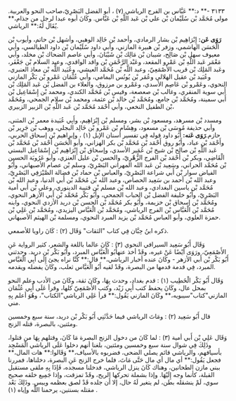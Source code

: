 ٣١٣٣ -** د:** عَبَّاس بن الفرج الرياشي (٧) ، أبو الفضل البَصْرِيّ،صاحب النحو والعربية. مولى مُحَمَّد بْن سُلَيْمان بْن علي بْن عَبد اللَّهِ بْن عَبَّاس. وكَانَ أبوه عبدا لرجل من جذام،** يُقَال لَهُ:** الرياشي.

**رَوَى عَن:** إِبْرَاهِيم بْن بشار الرمادي، وأحمد بْن خَالِد الوهبي، وأشهل بْن حاتم، وأيوب بْن الْحَسَن الهاشمي، وزفر بْن هبيرة المازني، وأبي داود سُلَيْمان بْن داود الطيالسي، وأبي معيوف سهل بْن صَالِح، شيبان بْن مَالِك بْن شَيْبَانَ، وأبي عاصم الضحاك بْن مخلد، وأبي مَعْمَر عَبد اللَّهِ بْن عَمْرو المقعد، وعَبْد الرَّحْمَنِ بْن واقد الواقدي، وعبد السلام بْن جَعْفَر، وعَبد المَلِك بْن قريب الأَصْمَعِيّ، وعبد اللَّه بْن مُحَمَّد العيشي، وعُبَيد اللَّه بْن معاذ العنبري، وعُبَيد بْن عقيل الهلالي وعُمَر بْن يُونُس اليمامي، وأبي عُثْمَان عَمْرو بْن بَكْر المازني النحوي، وعَمْرو بْن عَاصِم الأسدي، وعَمْرو بن مرزوق، والعلاء بن الفضل بْن عَبد المَلِك بْن أَبي سوية المنقري، وغالب بْن صعصعة، وقيس بْن مُحَمَّد الكندي، ومحمد بْن إِسْمَاعِيل بْن أَبي سمينة، ومُحَمَّد بْن جامع، ومُحَمَّد بْن خالد بْن عثمة، ومحمد بْن سلام الجمحي، ومُحَمَّد بْن الطفيل النخعي، وأبي أَحْمَد مُحَمَّد بْن عَبد اللَّهِ بْن الزبير الزبيري،

ومسدد بْن مسرهد، ومسعود بْن بشر، ومسلم بْن إِبْرَاهِيم، وأَبِي عُبَيدة معمر بْن المثنى، وأبي حذيفة مُوسَى بْن مسعود، وهِشَام بْن عَمْرو بْن خَالِد البجلي، ووهب بْن جَرِير بْن حازم.**رَوَى عَنه:** أَبُو داود قوله فِي تفسير أسنان الإبل (١) ، وإبراهيم بْن إسحاق الحربي، وأَحْمَد بْن عباد، وأَبُو روق أَحْمَد بْن مُحَمَّد بْن بكر الهزاني، وأبو الْحَسَن أَحْمَد بْن مُحَمَّد بْن عَبد اللَّهِ بْن صالح بْن شيخ بْن عُمَير الأسدي، وإسحاق بْن إِبْرَاهِيم بْن إِسْمَاعِيل البستي الْقَاضِي، وبكر بْن أَحْمَد بْن الفرج الزُّهْرِيّ، والحسن بْن عليل العنزي، وأبو عَرُوبَة الحسين بْن مُحَمَّد الحراني، وسَعِيد بْن عَبد الله المهراني البَصْرِيّ، وسلم بْن عصام الأصبهاني، وأَبُو الفياض سوار بْن أَبي شراعة البَصْرِيّ، والعباس بْن حماد بْن فضالة الصَّيْرَفِي البَصْرِيّ، وعبد الله بْن أحمد بن سَعِيد الحصاص، وعبد الله بْن مُحَمَّد بْن أَبي الدنيا، وعبد الله بْن مُحَمَّد بْن ياسين البغدادي، وعبد الله بْن مسلم بْن قتيبة الدينوري، وعلي بْن أَبي أمية البَصْرِيّ، وأَبُو خليفة الفضل بْن الحباب الجمحي، وأَبُو بَكْر مُحَمَّد بْن أَبي الأزهر النحوي، ومُحَمَّد بْن إسحاق بْن خزيمة، وأَبُو بكر مُحَمَّد بْن الحسن بْن دريد الأزدي النحوي، وابنه مُحَمَّد بْن الْعَبَّاس بْن الفرج الرياشي، ومُحَمَّد بْن الْعَبَّاس اليزيدي، ومُحَمَّد بْن عَلِي بْن حمزة العلوي، وأبو العباس مُحَمَّد بْن يزيد المبرد النحوي، ومسلمة بْن الهيثم الأصبهاني.

ذكره ابنُ حِبَّان فِي كتاب "الثقات" وَقَال (٢) : كَانَ راويا للأصمعي.

وَقَال أَبُو سَعِيد السيرافي النحوي (٣) : كَانَ عالما باللغة والشعر، كثير الرواية عَنِ الأَصْمَعِيّ، ورَوَى أَيْضًا عَنْ غيره، وقَدْ أخذ عنهأَبُو الْعَبَّاس المبرد، وأَبُو بَكْر بْن دريد. وحدثني أَبُو بَكْر بْن أَبي الأزهر - وكَانَ عنده أخبار الرياشي،** قال:** كُنَّا نراه يجئ إِلَى أَبِي الْعَبَّاس المبرد، فِي قدمة قدمها من البصرة، وقَدْ لقيه أَبُو الْعَبَّاس ثعلب، وكَانَ يفضله ويقدمه.

وَقَال أَبُو بَكْر الْخَطِيب (١) : قدم بغداد، وحدث بِهَا، وكَانَ ثقة، وكَانَ من الأدب وعلم النحو بمحل عال، وكَانَ يحفظ كتب أَبِي زَيْد، وكتب الأَصْمَعِيّ كلها، وقرأ عَلَى أَبِي عُثْمَان المازني"كتاب"سيبويه،** وكَانَ المازني يَقُول:** قرأ عَلِي الرياشي"الكتاب"، وهُوَ أعلم بِهِ مني.

قال أَبُو سَعِيد (٢) : ومَاتَ الرياشي فيما حَدَّثَنِي أَبُو بَكْر بْن دريد، سنة سبع وخمسين ومئتين، بالبصرة، قتله الزنج.

وَقَال عَلِي بْن أَبي أمية (٣) : لما كَانَ من دخول الزنج البصرة مَا كَانَ، وقتلهم بِهَا من قتلوا، وذَلِكَ فِي شوال سنة سبع وخمسين ومئتين، بلغنا أنهم دخلوا عَلَى الرياشي الْمَسْجِد بأسيافهم، والرياشي قائم يصلي الضحى، فضربوه بالأسياف،** وَقَالوا:** هات المال،** فجعل يَقُول:** أي مال أي مال حَتَّى مَاتَ، فلما خرج الزنج عَنِ البصرة، دخلناها، فمررنا ببني مازن الطحانين، وهناك كَانَ ينزل الرياشي، فدخلنا مسجده، فَإذَا بِهِ ملقى مستقبل القبلة، كأنما وجه إِلَيْهَا. وإذا بشملة تحركها الريح، وقَدْ تمزقت، وإذا جَمِيع خلقه صحيح سوي، لَمْ ينشقله بطن، لم يتغير لَهُ حال، إلا أَن جلده قَدْ لصق بعظمه ويبس. وذَلِكَ بَعْد مقتله بسنتين، يرحمنا اللَّه وإياه (١) .